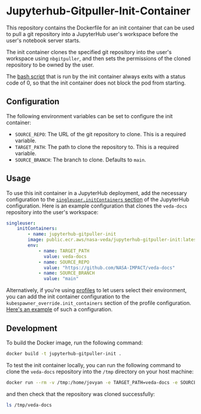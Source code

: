 # Jupyterhub-Gitpuller-Init-Container

This repository contains the Dockerfile for an init container that can be used to pull a git repository into a JupyterHub user's workspace before the user's notebook server starts.

The init container clones the specified git repository into the user's workspace using `nbgitpuller`, and then sets the permissions of the cloned repository to be owned by the user.

The [bash script](./k8s/init-container/gitpuller.sh) that is run by the init container always exits with a status code of 0, so that the init container does not block the pod from starting.

## Configuration

The following environment variables can be set to configure the init container:

- `SOURCE_REPO`: The URL of the git repository to clone. This is a required variable.
- `TARGET_PATH`: The path to clone the repository to. This is a required variable.
- `SOURCE_BRANCH`: The branch to clone. Defaults to `main`.

## Usage

To use this init container in a JupyterHub deployment, add the necessary configuration to the [`singleuser.initContainers` section](https://z2jh.jupyter.org/en/stable/resources/reference.html#singleuser-initcontainers) of the JupyterHub configuration. Here is an example configuration that clones the `veda-docs` repository into the user's workspace:

```yaml
singleuser:
    initContainers:
        - name: jupyterhub-gitpuller-init
        image: public.ecr.aws/nasa-veda/jupyterhub-gitpuller-init:latest
        env:
            - name: TARGET_PATH
              value: veda-docs
            - name: SOURCE_REPO
              value: "https://github.com/NASA-IMPACT/veda-docs"
            - name: SOURCE_BRANCH
              value: "main"
```

Alternatively, if you're using [profiles](https://z2jh.jupyter.org/en/stable/jupyterhub/customizing/user-environment.html#using-multiple-profiles-to-let-users-select-their-environment) to let users select their environment, you can add the init container configuration to the `kubespawner_override.init_containers` section of the profile configuration. [Here's an example](https://github.com/2i2c-org/infrastructure/blob/b4bd289f48cbb0004e090a2ec6c2702baf6d7c21/config/clusters/nasa-veda/common.values.yaml#L114C1-L120C70) of such a configuration.

## Development

To build the Docker image, run the following command:

```bash
docker build -t jupyterhub-gitpuller-init .
```

To test the init container locally, you can run the following command to clone the `veda-docs` repository into the `/tmp` directory on your host machine:

```bash
docker run --rm -v /tmp:/home/jovyan -e TARGET_PATH=veda-docs -e SOURCE_REPO="https://github.com/NASA-IMPACT/veda-docs/" jupyterhub-gitpuller-init
```

and then check that the repository was cloned successfully:

```bash
ls /tmp/veda-docs
```
